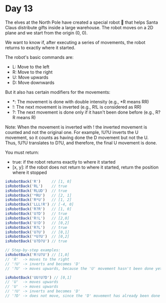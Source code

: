 # Day 13

The elves at the North Pole have created a special robot 🤖 that helps Santa Claus distribute gifts inside a large warehouse. The robot moves on a 2D plane and we start from the origin (0, 0).

We want to know if, after executing a series of movements, the robot returns to exactly where it started.

The robot's basic commands are:

* L: Move to the left
* R: Move to the right
* U: Move upwards
* D: Move downwards

But it also has certain modifiers for the movements:

* *: The movement is done with double intensity (e.g., *R means RR)
* !: The next movement is inverted (e.g., R!L is considered as RR)
* ?: The next movement is done only if it hasn't been done before (e.g., R?R means R)

Note: When the movement is inverted with ! the inverted movement is counted and not the original one. For example, !U?U inverts the U movement, so it counts as having done the D movement but not the U. Thus, !U?U translates to D?U, and therefore, the final U movement is done.

You must return:

* true: if the robot returns exactly to where it started
* [x, y]: if the robot does not return to where it started, return the position where it stopped

```ts
isRobotBack('R')     // [1, 0]
isRobotBack('RL')    // true
isRobotBack('RLUD')  // true
isRobotBack('*RU')   // [2, 1]
isRobotBack('R*U')   // [1, 2]
isRobotBack('LLL!R') // [-4, 0]
isRobotBack('R?R')   // [1, 0]
isRobotBack('U?D')   // true
isRobotBack('R!L')   // [2,0]
isRobotBack('U!D')   // [0,2]
isRobotBack('R?L')   // true
isRobotBack('U?U')   // [0,1]
isRobotBack('*U?U')  // [0,2]
isRobotBack('U?D?U') // true

// Step-by-step examples:
isRobotBack('R!U?U') // [1,0]
// 'R'  -> moves to the right 
// '!U' -> inverts and becomes 'D'
// '?U' -> moves upwards, because the 'U' movement hasn't been done yet

isRobotBack('UU!U?D') // [0,1]
// 'U'  -> moves upwards
// 'U'  -> moves upwards
// '!U' -> inverts and becomes 'D'
// '?D' -> does not move, since the 'D' movement has already been done
```
